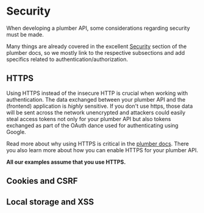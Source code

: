 
# Security


When developing a plumber API, some considerations regarding security must be made.

Many things are already covered in the excellent [Security](https://www.rplumber.io/docs/security.html) section of the plumber docs, so we mostly link to the respective subsections and add specifics related to authentication/authorization.

## HTTPS


Using HTTPS instead of the insecure HTTP is crucial when working with authentication. The data exchanged between your plumber API and the (frontend) application is *highly* sensitive. If you don't use https, those data will be sent across the network unencrypted and attackers could easily steal access tokens not only for your plumber API but also tokens exchanged as part of the OAuth dance used for authenticating using Google.

Read more about why using HTTPS is critical in the [plumber docs](https://www.rplumber.io/docs/security.html#https). There you also learn more about how you can enable HTTPS for your plumber API. 

**All our examples assume that you use HTTPS.**


## Cookies and CSRF 

## Local storage and XSS
